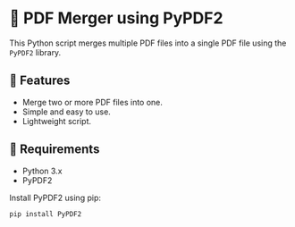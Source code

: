 # 📄 PDF Merger using PyPDF2

This Python script merges multiple PDF files into a single PDF file using the `PyPDF2` library.

## 🚀 Features

- Merge two or more PDF files into one.
- Simple and easy to use. 
- Lightweight script.

## 🧰 Requirements

- Python 3.x
- PyPDF2
    
Install PyPDF2 using pip:

```bash
pip install PyPDF2
